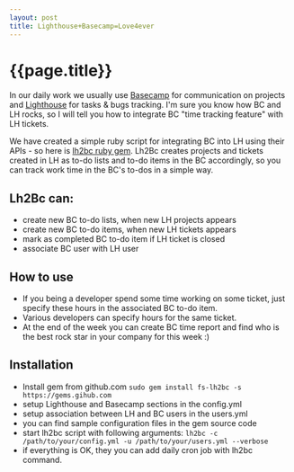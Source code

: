 ```yaml
---
layout: post
title: Lighthouse+Basecamp=Love4ever
---
```


# {{page.title}}

In our daily work we usually use [Basecamp](http://basecamphq.com) for communication on projects and [Lighthouse](http://lighthouseapp.com) for tasks & bugs tracking. I'm sure you know how BC and LH rocks, so I will tell you how to integrate BC "time tracking feature" with LH tickets.

We have created a simple ruby script for integrating BC into LH using their APIs - so here is [lh2bc ruby gem](https://github.com/fs/lh2bc). Lh2Bc creates projects and tickets created in LH as to-do lists and to-do items in the BC accordingly, so you can track work time in the BC's to-dos in a simple way.

## Lh2Bc can:

* create new BC to-do lists, when new LH projects appears
* create new BC to-do items, when new LH tickets appears
* mark as completed BC to-do item if LH ticket is closed
* associate BC user with LH user

## How to use

* If you being a developer spend some time working on some ticket, just specify these hours in the associated BC to-do item.
* Various developers can specify hours for the same ticket.
* At the end of the week you can create BC time report and find who is the best rock star in your company for this week :)

## Installation

* Install gem from github.com `sudo gem install fs-lh2bc -s https://gems.gihub.com`
* setup Lighthouse and Basecamp sections in the config.yml
* setup association between LH and BC users in the users.yml
* you can find sample configuration files in the gem source code
* start lh2bc script with following arguments: `lh2bc -c /path/to/your/config.yml -u /path/to/your/users.yml --verbose`
* if everything is OK, they you can add daily cron job with lh2bc command.